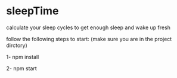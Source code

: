 # sleepTime
calculate your sleep cycles to get enough sleep and wake up fresh

follow the following steps to start: (make sure you are in the project dirctory)

1- npm install

2- npm start

